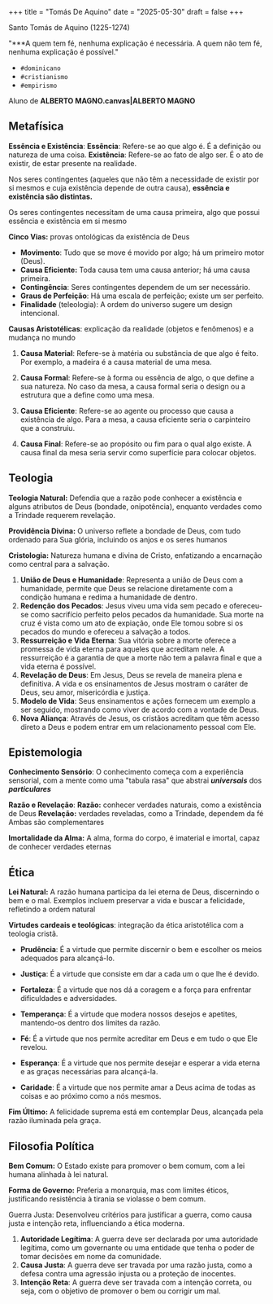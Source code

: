 +++
title = "Tomás De Aquino"
date = "2025-05-30"
draft = false
+++

Santo Tomás de Aquino (1225-1274)

"***A quem tem fé, nenhuma explicação é necessária. A quem não tem fé, nenhuma explicação é possível."

- `#dominicano`
- `#cristianismo`
- `#empirismo`

Aluno de **ALBERTO MAGNO.canvas|ALBERTO MAGNO**

## Metafísica

**Essência e Existência**:
**Essência**: Refere-se ao que algo é. É a definição ou natureza de uma coisa.
**Existência**: Refere-se ao fato de algo ser. É o ato de existir, de estar presente na realidade.

Nos seres contingentes (aqueles que não têm a necessidade de existir por si mesmos e cuja existência depende de outra causa), **essência e existência são distintas.**

Os seres contingentes necessitam de uma causa primeira, algo que possui essência e existência em si mesmo

**Cinco Vias:** provas ontológicas da existência de Deus

- **Movimento**: Tudo que se move é movido por algo; há um primeiro motor (Deus).
- **Causa Eficiente:** Toda causa tem uma causa anterior; há uma causa primeira.
- **Contingência**: Seres contingentes dependem de um ser necessário.
- **Graus de Perfeição**: Há uma escala de perfeição; existe um ser perfeito.
- **Finalidade** (teleologia): A ordem do universo sugere um design intencional.

**Causas Aristotélicas**: explicação da realidade (objetos e fenômenos) e a mudança no mundo

1. **Causa Material**: Refere-se à matéria ou substância de que algo é feito. Por exemplo, a madeira é a causa material de uma mesa.

2. **Causa Formal**: Refere-se à forma ou essência de algo, o que define a sua natureza. No caso da mesa, a causa formal seria o design ou a estrutura que a define como uma mesa.

3. **Causa Eficiente**: Refere-se ao agente ou processo que causa a existência de algo. Para a mesa, a causa eficiente seria o carpinteiro que a construiu.

4. **Causa Final**: Refere-se ao propósito ou fim para o qual algo existe. A causa final da mesa seria servir como superfície para colocar objetos.

## Teologia

**Teologia Natural:** Defendia que a razão pode conhecer a existência e alguns atributos de Deus (bondade, onipotência), enquanto verdades como a Trindade requerem revelação.

**Providência Divina:** O universo reflete a bondade de Deus, com tudo ordenado para Sua glória, incluindo os anjos e os seres humanos

**Cristologia:** Natureza humana e divina de Cristo, enfatizando a encarnação como central para a salvação.

1. **União de Deus e Humanidade**: Representa a união de Deus com a humanidade, permite que Deus se relacione diretamente com a condição humana e redima a humanidade de dentro.
2. **Redenção dos Pecados**: Jesus viveu uma vida sem pecado e ofereceu-se como sacrifício perfeito pelos pecados da humanidade. Sua morte na cruz é vista como um ato de expiação, onde Ele tomou sobre si os pecados do mundo e ofereceu a salvação a todos.
3. **Ressurreição e Vida Eterna**: Sua vitória sobre a morte oferece a promessa de vida eterna para aqueles que acreditam nele. A ressurreição é a garantia de que a morte não tem a palavra final e que a vida eterna é possível.
4. **Revelação de Deus**: Em Jesus, Deus se revela de maneira plena e definitiva. A vida e os ensinamentos de Jesus mostram o caráter de Deus, seu amor, misericórdia e justiça.
5. **Modelo de Vida**: Seus ensinamentos e ações fornecem um exemplo a ser seguido, mostrando como viver de acordo com a vontade de Deus.
6. **Nova Aliança**: Através de Jesus, os cristãos acreditam que têm acesso direto a Deus e podem entrar em um relacionamento pessoal com Ele.

## Epistemologia

**Conhecimento Sensório**:
O conhecimento começa com a experiência sensorial, com a mente como uma "tabula rasa" que abstrai ***universais*** dos ***particulares***

**Razão e Revelação**:
**Razão:** conhecer verdades naturais, como a existência de Deus
**Revelação:** verdades reveladas, como a Trindade, dependem da fé
Ambas são complementares

**Imortalidade da Alma:** A alma, forma do corpo, é imaterial e imortal, capaz de conhecer verdades eternas

## Ética

**Lei Natural:** A razão humana participa da lei eterna de Deus, discernindo o bem e o mal. Exemplos incluem preservar a vida e buscar a felicidade, refletindo a ordem natural

**Virtudes cardeais e teológicas**: integração da ética aristotélica com a teologia cristã.

- **Prudência**: É a virtude que permite discernir o bem e escolher os meios adequados para alcançá-lo.
- **Justiça**: É a virtude que consiste em dar a cada um o que lhe é devido.
- **Fortaleza**: É a virtude que nos dá a coragem e a força para enfrentar dificuldades e adversidades.
- **Temperança**: É a virtude que modera nossos desejos e apetites, mantendo-os dentro dos limites da razão.

- **Fé**: É a virtude que nos permite acreditar em Deus e em tudo o que Ele revelou.
- **Esperança**: É a virtude que nos permite desejar e esperar a vida eterna e as graças necessárias para alcançá-la.
- **Caridade**: É a virtude que nos permite amar a Deus acima de todas as coisas e ao próximo como a nós mesmos.

**Fim Último:** A felicidade suprema está em contemplar Deus, alcançada pela razão iluminada pela graça.

## Filosofia Política

**Bem Comum:** O Estado existe para promover o bem comum, com a lei humana alinhada à lei natural.

**Forma de Governo:** Preferia a monarquia, mas com limites éticos, justificando resistência à tirania se violasse o bem comum.

Guerra Justa: Desenvolveu critérios para justificar a guerra, como causa justa e intenção reta, influenciando a ética moderna.

1. **Autoridade Legítima**: A guerra deve ser declarada por uma autoridade legítima, como um governante ou uma entidade que tenha o poder de tomar decisões em nome da comunidade.
2. **Causa Justa**: A guerra deve ser travada por uma razão justa, como a defesa contra uma agressão injusta ou a proteção de inocentes.
3. **Intenção Reta**: A guerra deve ser travada com a intenção correta, ou seja, com o objetivo de promover o bem ou corrigir um mal.
